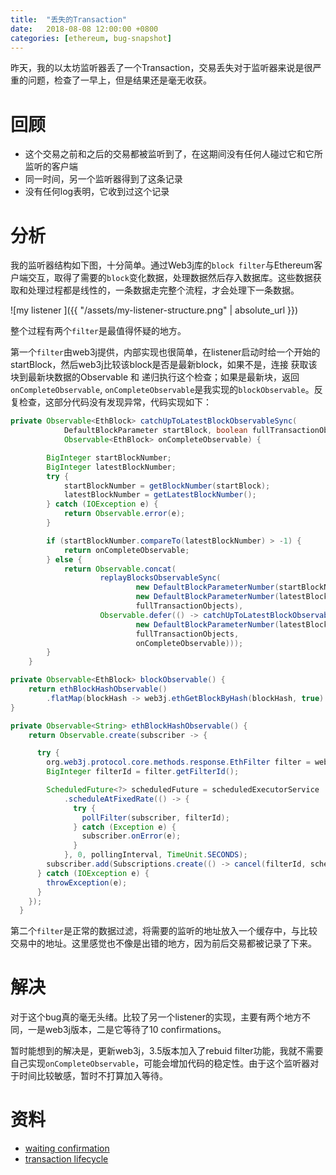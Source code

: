 ```yaml
---
title:  "丢失的Transaction"
date:   2018-08-08 12:00:00 +0800
categories: [ethereum, bug-snapshot]
---
```


昨天，我的以太坊监听器丢了一个Transaction，交易丢失对于监听器来说是很严重的问题，检查了一早上，但是结果还是毫无收获。

# 回顾
* 这个交易之前和之后的交易都被监听到了，在这期间没有任何人碰过它和它所监听的客户端
* 同一时间，另一个监听器得到了这条记录
* 没有任何log表明，它收到过这个记录
<!--more-->

# 分析
我的监听器结构如下图，十分简单。通过Web3j库的`block filter`与Ethereum客户端交互，取得了需要的`block`变化数据，处理数据然后存入数据库。这些数据获取和处理过程都是线性的，一条数据走完整个流程，才会处理下一条数据。

![my listener ]({{ "/assets/my-listener-structure.png" | absolute_url }})

整个过程有两个`filter`是最值得怀疑的地方。

第一个`filter`由web3j提供，内部实现也很简单，在listener启动时给一个开始的startBlock，然后web3j比较该block是否是最新block，如果不是，连接 获取该块到最新块数据的Observable 和 递归执行这个检查；如果是最新块，返回`onCompleteObservable`, `onCompleteObservable`是我实现的`blockObservable`。反复检查，这部分代码没有发现异常，代码实现如下：
```java
private Observable<EthBlock> catchUpToLatestBlockObservableSync(
            DefaultBlockParameter startBlock, boolean fullTransactionObjects,
            Observable<EthBlock> onCompleteObservable) {

        BigInteger startBlockNumber;
        BigInteger latestBlockNumber;
        try {
            startBlockNumber = getBlockNumber(startBlock);
            latestBlockNumber = getLatestBlockNumber();
        } catch (IOException e) {
            return Observable.error(e);
        }

        if (startBlockNumber.compareTo(latestBlockNumber) > -1) {
            return onCompleteObservable;
        } else {
            return Observable.concat(
                    replayBlocksObservableSync(
                            new DefaultBlockParameterNumber(startBlockNumber),
                            new DefaultBlockParameterNumber(latestBlockNumber),
                            fullTransactionObjects),
                    Observable.defer(() -> catchUpToLatestBlockObservableSync(
                            new DefaultBlockParameterNumber(latestBlockNumber.add(BigInteger.ONE)),
                            fullTransactionObjects,
                            onCompleteObservable)));
        }
    }

private Observable<EthBlock> blockObservable() {
    return ethBlockHashObservable()
        .flatMap(blockHash -> web3j.ethGetBlockByHash(blockHash, true).observable());
}

private Observable<String> ethBlockHashObservable() {
    return Observable.create(subscriber -> {

      try {
        org.web3j.protocol.core.methods.response.EthFilter filter = web3j.ethNewBlockFilter().send();
        BigInteger filterId = filter.getFilterId();

        ScheduledFuture<?> scheduledFuture = scheduledExecutorService
            .scheduleAtFixedRate(() -> {
              try {
                pollFilter(subscriber, filterId);
              } catch (Exception e) {
                subscriber.onError(e);
              }
            }, 0, pollingInterval, TimeUnit.SECONDS);
        subscriber.add(Subscriptions.create(() -> cancel(filterId, scheduledFuture)));
      } catch (IOException e) {
        throwException(e);
      }
    });
  }
```

第二个`filter`是正常的数据过滤，将需要的监听的地址放入一个缓存中，与比较交易中的地址。这里感觉也不像是出错的地方，因为前后交易都被记录了下来。

# 解决

对于这个bug真的毫无头绪。比较了另一个listener的实现，主要有两个地方不同，一是web3j版本，二是它等待了10 confirmations。

暂时能想到的解决是，更新web3j，3.5版本加入了rebuid filter功能，我就不需要自己实现`onCompleteObservable`，可能会增加代码的稳定性。由于这个监听器对于时间比较敏感，暂时不打算加入等待。

# 资料

* [waiting confirmation](https://ethereum.stackexchange.com/questions/319/what-number-of-confirmations-is-considered-secure-in-ethereum)
* [transaction lifecycle](https://freecontent.manning.com/wp-content/uploads/mentalmodel-BuildingEthereumDApps2.png)